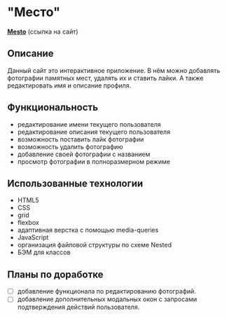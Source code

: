 # "Место"
[**Mesto**](https://heikkeb.github.io/mesto/) (ссылка на сайт)

## Описание
Данный сайт это интерактивное приложение. В нём можно добавлять фотографии памятных мест, удалять их и ставить лайки. А также редактировать имя и описание профиля. 

## Функциональность
* редактирование имени текущего пользователя
* редактирование описания текущего пользователя
* возможность поставить лайк фотографии
* возможность удалить фотографию
* добавление своей фотографии с названием
* просмотр фотографии в полноразмерном режиме

## Использованные технологии 
* HTML5
* CSS 
* grid
* flexbox
* адаптивная верстка с помощью media-queries
* JavaScript
* организация файловой структуры по схеме Nested 
* БЭМ для классов

## Планы по доработке 
- [ ] добавление функционала по редактированию фотографий.
- [ ] добавление дополнительных модальных окон с запросами подтверждения действий пользователя.